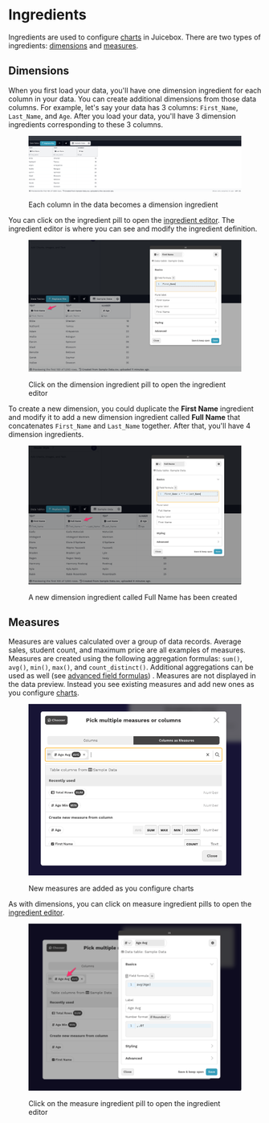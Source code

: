 # Ingredients

Ingredients are used to configure [charts](../slices/charts/) in Juicebox. There are two types of ingredients: [dimensions](./#dimensions) and [measures](./#measures).&#x20;

## Dimensions

When you first load your data, you'll have one dimension ingredient for each column in your data. You can create additional dimensions from those data columns. For example, let's say your data has 3 columns: `First_Name`, `Last_Name`, and `Age`.  After you load your data, you'll have 3 dimension ingredients corresponding to these 3 columns.&#x20;

<figure><img src="../../../.gitbook/assets/image (499).png" alt=""><figcaption><p>Each column in the data becomes a dimension ingredient</p></figcaption></figure>

You can click on the ingredient pill to open the [ingredient editor](the-ingredient-editor/). The ingredient editor is where you can see and modify the ingredient definition.

<figure><img src="../../../.gitbook/assets/image (504).png" alt=""><figcaption><p>Click on the dimension ingredient pill to open the ingredient editor</p></figcaption></figure>

To create a new dimension, you could duplicate the **First Name** ingredient and modify it to add a new dimension ingredient called **Full Name** that concatenates `First_Name` and `Last_Name` together. After that, you'll have 4 dimension ingredients.&#x20;

<figure><img src="../../../.gitbook/assets/image (503).png" alt=""><figcaption><p>A new dimension ingredient called Full Name has been created</p></figcaption></figure>

## Measures

Measures are values calculated over a group of data records. Average sales, student count, and maximum price are all examples of measures. Measures are created using the following aggregation formulas: `sum()`, `avg()`, `min()`, `max()`, and `count_distinct()`.  Additional aggregations can be used as well (see [advanced field formulas](advanced-formulas.md#aggregation-functions)) .  Measures are not displayed in the data preview. Instead you see existing measures and add new ones as you configure [charts](../slices/charts/).&#x20;

<figure><img src="../../../.gitbook/assets/image (505).png" alt=""><figcaption><p>New measures are added as you configure charts</p></figcaption></figure>

As with dimensions, you can click on measure ingredient pills to open the [ingredient editor](the-ingredient-editor/).&#x20;

<figure><img src="../../../.gitbook/assets/image (506).png" alt=""><figcaption><p>Click on the measure ingredient pill to open the ingredient editor</p></figcaption></figure>

